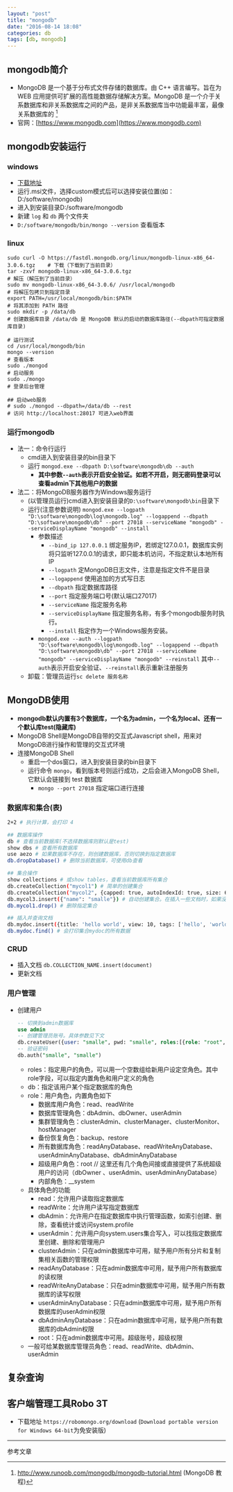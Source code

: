 ```yaml
---
layout: "post"
title: "mongodb"
date: "2016-08-14 18:08"
categories: db
tags: [db, mongodb]
---
```


## mongodb简介

- MongoDB 是一个基于分布式文件存储的数据库。由 C++ 语言编写。旨在为 WEB 应用提供可扩展的高性能数据存储解决方案。MongoDB 是一个介于关系数据库和非关系数据库之间的产品，是非关系数据库当中功能最丰富，最像关系数据库的 [^1]
- 官网：[https://www.mongodb.com](https://www.mongodb.com)

## mongodb安装运行

### windows

- [下载地址](https://www.mongodb.com/dr/fastdl.mongodb.org/win32/mongodb-win32-x86_64-2008plus-ssl-3.2.8-signed.msi/download)
- 运行.msi文件，选择custom模式后可以选择安装位置(如：D:/software/mongodb)
- 进入到安装目录D:/software/mongodb
- 新建 `log` 和 `db` 两个文件夹
- `D:/software/mongodb/bin/mongo --version` 查看版本

### linux

```shell
sudo curl -O https://fastdl.mongodb.org/linux/mongodb-linux-x86_64-3.0.6.tgz    # 下载（下载到了当前目录）
tar -zxvf mongodb-linux-x86_64-3.0.6.tgz                                        # 解压（解压到了当前目录）
sudo mv mongodb-linux-x86_64-3.0.6/ /usr/local/mongodb                          # 将解压包拷贝到指定目录
export PATH=/usr/local/mongodb/bin:$PATH                                        # 将其添加到 PATH 路径
sudo mkdir -p /data/db                                                          # 创建数据库目录 /data/db 是 MongoDB 默认的启动的数据库路径(--dbpath可指定数据库目录)

# 运行测试
cd /usr/local/mongodb/bin
mongo --version                                                                 # 查看版本
sudo ./mongod                                                                   # 启动服务
sudo ./mongo                                                                    # 登录后台管理

## 启动web服务
# sudo ./mongod --dbpath=/data/db --rest                                        # 访问 http://localhost:28017 可进入web界面
```

### 运行mongodb

- 法一：命令行运行
  - cmd进入到安装目录的bin目录下
  - 运行 `mongod.exe --dbpath D:\software\mongodb\db --auth`
      - **其中参数`--auth`表示开启安全验证。如若不开启，则无密码登录可以查看admin下其他用户的数据**
- 法二：将MongoDB服务器作为Windows服务运行
    - (以管理员运行)cmd进入到安装目录的`D:\software\mongodb\bin`目录下
    - 运行(注意参数说明) `mongod.exe --logpath "D:\software\mongodb\log\mongodb.log" --logappend --dbpath "D:\software\mongodb\db" --port 27018 --serviceName "mongodb" --serviceDisplayName "mongodb" --install`
        - 参数描述
            - `--bind_ip 127.0.0.1`	绑定服务IP，若绑定127.0.0.1，数据库实例将只监听127.0.0.1的请求，即只能本机访问，不指定默认本地所有IP
            - `--logpath`	定MongoDB日志文件，注意是指定文件不是目录
            - `--logappend`	使用追加的方式写日志
            - `--dbpath`	指定数据库路径
            - `--port`	指定服务端口号(默认端口27017)
            - `--serviceName`	指定服务名称
            - `--serviceDisplayName`	指定服务名称，有多个mongodb服务时执行。
            - `--install`	指定作为一个Windows服务安装。
        - `mongod.exe --auth --logpath "D:\software\mongodb\log\mongodb.log" --logappend --dbpath "D:\software\mongodb\db" --port 27018 --serviceName "mongodb" --serviceDisplayName "mongodb" --reinstall` 其中`--auth`表示开启安全验证、`--reinstall`表示重新注册服务
    - 卸载：管理员运行`sc delete 服务名称`

## MongoDB使用

- **mongodb默认内置有3个数据库，一个名为admin，一个名为local、还有一个默认库test(隐藏库)**
- MongoDB Shell是MongoDB自带的交互式Javascript shell，用来对MongoDB进行操作和管理的交互式环境
- 连接MongoDB Shell
    - 重启一个dos窗口，进入到安装目录的bin目录下
    - 运行命令 `mongo`，看到版本号则运行成功，之后会进入MongoDB Shell，它默认会链接到 test 数据库
        - `mongo --port 27018` 指定端口进行连接

### 数据库和集合(表)

```bash
2+2 # 执行计算，会打印 4

## 数据库操作
db # 查看当前数据库(不选择数据库则默认是test)
show dbs # 查看所有数据库
use aezo # 如果数据库不存在，则创建数据库，否则切换到指定数据库
db.dropDatabase() # 删除当前数据库，可使用db查看

## 集合操作
show collections # 或show tables，查看当前数据库所有集合
db.createCollection("mycol1") # 简单的创建集合
db.createCollection("mycol2", {capped: true, autoIndexId: true, size: 6142800, max: 10000}) # 创建集合并指定参数。此时为创建固定集合(capped: true)，自动在 _id 字段创建索引(autoIndexId: true)，整个集合空间大小 6142800 KB, 文档最大个数为 10000 个
db.mycol3.insert({"name": "smalle"}) # 自动创建集合。在插入一些文档时，如果没有对应集合，MongoDB 会自动创建集合
db.mycol1.drop() # 删除指定集合

## 插入并查询文档
db.mydoc.insert({title: 'hello world', view: 10, tags: ['hello', 'world']}) # 插入成功会自动创建_id字段
db.mydoc.find() # 会打印集合mydoc的所有数据
```

### CRUD

- 插入文档 `db.COLLECTION_NAME.insert(document)`
- 更新文档


### 用户管理

- 创建用户

    ```sql
    -- 切换到admin数据库
    use admin
    -- 创建管理员账号。具体参数见下文
    db.createUser({user: "smalle", pwd: "smalle", roles:[{role: "root", db: "admin"}]})
    -- 验证密码
    db.auth("smalle", "smalle")
    ```
    - roles：指定用户的角色，可以用一个空数组给新用户设定空角色。其中role字段，可以指定内置角色和用户定义的角色
    - db：指定该用户某个指定数据库的角色
    - role：用户角色，内置角色如下
        - 数据库用户角色：read、readWrite
        - 数据库管理角色：dbAdmin、dbOwner、userAdmin
        - 集群管理角色：clusterAdmin、clusterManager、clusterMonitor、hostManager
        - 备份恢复角色：backup、restore
        - 所有数据库角色：readAnyDatabase、readWriteAnyDatabase、userAdminAnyDatabase、dbAdminAnyDatabase
        - 超级用户角色：root // 这里还有几个角色间接或直接提供了系统超级用户的访问（dbOwner 、userAdmin、userAdminAnyDatabase）
        - 内部角色：__system
    - 具体角色的功能
        - read：允许用户读取指定数据库
        - readWrite：允许用户读写指定数据库
        - dbAdmin：允许用户在指定数据库中执行管理函数，如索引创建、删除，查看统计或访问system.profile
        - userAdmin：允许用户向system.users集合写入，可以找指定数据库里创建、删除和管理用户
        - clusterAdmin：只在admin数据库中可用，赋予用户所有分片和复制集相关函数的管理权限
        - readAnyDatabase：只在admin数据库中可用，赋予用户所有数据库的读权限
        - readWriteAnyDatabase：只在admin数据库中可用，赋予用户所有数据库的读写权限
        - userAdminAnyDatabase：只在admin数据库中可用，赋予用户所有数据库的userAdmin权限
        - dbAdminAnyDatabase：只在admin数据库中可用，赋予用户所有数据库的dbAdmin权限
        - root：只在admin数据库中可用。超级账号，超级权限
    - 一般可给某数据库管理员角色：read、readWrite、dbAdmin、userAdmin

## 复杂查询




## 客户端管理工具Robo 3T

- 下载地址 `https://robomongo.org/download` (`Download portable version for Windows 64-bit`为免安装版)






---

参考文章

[^1]: http://www.runoob.com/mongodb/mongodb-tutorial.html (MongoDB 教程)
